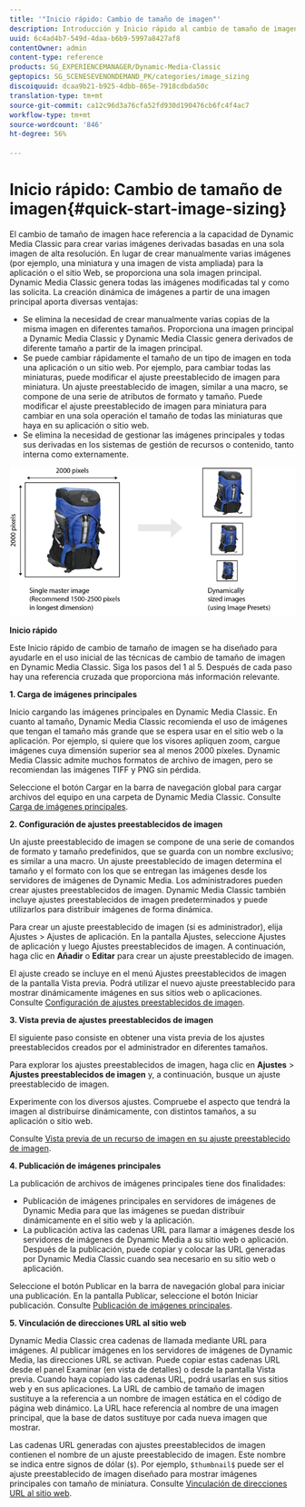 ```yaml
---
title: '"Inicio rápido: Cambio de tamaño de imagen"'
description: Introducción y Inicio rápido al cambio de tamaño de imagen para ayudarle en el uso inicial de las técnicas de cambio de tamaño de imagen.
uuid: 6c4ad4b7-549d-4daa-b6b9-5997a8427af8
contentOwner: admin
content-type: reference
products: SG_EXPERIENCEMANAGER/Dynamic-Media-Classic
geptopics: SG_SCENESEVENONDEMAND_PK/categories/image_sizing
discoiquuid: dcaa9b21-b925-4dbb-865e-7918cdbda50c
translation-type: tm+mt
source-git-commit: ca12c96d3a76cfa52fd930d190476cb6fc4f4ac7
workflow-type: tm+mt
source-wordcount: '846'
ht-degree: 56%

---
```



# Inicio rápido: Cambio de tamaño de imagen{#quick-start-image-sizing}

El cambio de tamaño de imagen hace referencia a la capacidad de Dynamic Media Classic para crear varias imágenes derivadas basadas en una sola imagen de alta resolución. En lugar de crear manualmente varias imágenes (por ejemplo, una miniatura y una imagen de vista ampliada) para la aplicación o el sitio Web, se proporciona una sola imagen principal. Dynamic Media Classic genera todas las imágenes modificadas tal y como las solicita. La creación dinámica de imágenes a partir de una imagen principal aporta diversas ventajas:

* Se elimina la necesidad de crear manualmente varias copias de la misma imagen en diferentes tamaños. Proporciona una imagen principal a Dynamic Media Classic y Dynamic Media Classic genera derivados de diferente tamaño a partir de la imagen principal.
* Se puede cambiar rápidamente el tamaño de un tipo de imagen en toda una aplicación o un sitio web. Por ejemplo, para cambiar todas las miniaturas, puede modificar el ajuste preestablecido de imagen para miniatura. Un ajuste preestablecido de imagen, similar a una macro, se compone de una serie de atributos de formato y tamaño. Puede modificar el ajuste preestablecido de imagen para miniatura para cambiar en una sola operación el tamaño de todas las miniaturas que haya en su aplicación o sitio web.
* Se elimina la necesidad de gestionar las imágenes principales y todas sus derivadas en los sistemas de gestión de recursos o contenido, tanto interna como externamente.

![Puede crear varias imágenes derivadas con un tamaño diferente del mismo archivo maestro de alta resolución.](/help/assets/is_derivative_sizes_popup.png)

**Inicio rápido**

Este Inicio rápido de cambio de tamaño de imagen se ha diseñado para ayudarle en el uso inicial de las técnicas de cambio de tamaño de imagen en Dynamic Media Classic. Siga los pasos del 1 al 5. Después de cada paso hay una referencia cruzada que proporciona más información relevante.

**1. Carga de imágenes principales**

Inicio cargando las imágenes principales en Dynamic Media Classic. En cuanto al tamaño, Dynamic Media Classic recomienda el uso de imágenes que tengan el tamaño más grande que se espera usar en el sitio web o la aplicación. Por ejemplo, si quiere que los visores apliquen zoom, cargue imágenes cuya dimensión superior sea al menos 2000 píxeles. Dynamic Media Classic admite muchos formatos de archivo de imagen, pero se recomiendan las imágenes TIFF y PNG sin pérdida.

Seleccione el botón Cargar en la barra de navegación global para cargar archivos del equipo en una carpeta de Dynamic Media Classic. Consulte [Carga de imágenes principales](uploading-master-images.md#uploading_master_images).

**2. Configuración de ajustes preestablecidos de imagen**

Un ajuste preestablecido de imagen se compone de una serie de comandos de formato y tamaño predefinidos, que se guarda con un nombre exclusivo; es similar a una macro. Un ajuste preestablecido de imagen determina el tamaño y el formato con los que se entregan las imágenes desde los servidores de imágenes de Dynamic Media. Los administradores pueden crear ajustes preestablecidos de imagen. Dynamic Media Classic también incluye ajustes preestablecidos de imagen predeterminados y puede utilizarlos para distribuir imágenes de forma dinámica.

Para crear un ajuste preestablecido de imagen (si es administrador), elija Ajustes > Ajustes de aplicación. En la pantalla Ajustes, seleccione Ajustes de aplicación y luego Ajustes preestablecidos de imagen. A continuación, haga clic en **Añadir** o **Editar** para crear un ajuste preestablecido de imagen.

El ajuste creado se incluye en el menú Ajustes preestablecidos de imagen de la pantalla Vista previa. Podrá utilizar el nuevo ajuste preestablecido para mostrar dinámicamente imágenes en sus sitios web o aplicaciones. Consulte [Configuración de ajustes preestablecidos de imagen](setting-image-presets.md#setting_up_image_presets).

**3. Vista previa de ajustes preestablecidos de imagen**

El siguiente paso consiste en obtener una vista previa de los ajustes preestablecidos creados por el administrador en diferentes tamaños. 

Para explorar los ajustes preestablecidos de imagen, haga clic en **Ajustes** > **Ajustes preestablecidos de imagen** y, a continuación, busque un ajuste preestablecido de imagen.

Experimente con los diversos ajustes. Compruebe el aspecto que tendrá la imagen al distribuirse dinámicamente, con distintos tamaños, a su aplicación o sitio web. 

Consulte [Vista previa de un recurso de imagen en su ajuste preestablecido de imagen](previewing-asset.md#previewing_an_image_asset_based_on_its_image_preset).

**4. Publicación de imágenes principales**

La publicación de archivos de imágenes principales tiene dos finalidades:

* Publicación de imágenes principales en servidores de imágenes de Dynamic Media para que las imágenes se puedan distribuir dinámicamente en el sitio web y la aplicación.
* La publicación activa las cadenas URL para llamar a imágenes desde los servidores de imágenes de Dynamic Media a su sitio web o aplicación. Después de la publicación, puede copiar y colocar las URL generadas por Dynamic Media Classic cuando sea necesario en su sitio web o aplicación.

Seleccione el botón Publicar en la barra de navegación global para iniciar una publicación. En la pantalla Publicar, seleccione el botón Iniciar publicación. Consulte [Publicación de imágenes principales](publishing-master-images.md#publishing_master_images).

**5. Vinculación de direcciones URL al sitio web**

Dynamic Media Classic crea cadenas de llamada mediante URL para imágenes. Al publicar imágenes en los servidores de imágenes de Dynamic Media, las direcciones URL se activan. Puede copiar estas cadenas URL desde el panel Examinar (en vista de detalles) o desde la pantalla Vista previa. Cuando haya copiado las cadenas URL, podrá usarlas en sus sitios web y en sus aplicaciones. La URL de cambio de tamaño de imagen sustituye a la referencia a un nombre de imagen estática en el código de página web dinámico. La URL hace referencia al nombre de una imagen principal, que la base de datos sustituye por cada nueva imagen que mostrar.

Las cadenas URL generadas con ajustes preestablecidos de imagen contienen el nombre de un ajuste preestablecido de imagen. Este nombre se indica entre signos de dólar (`$`). Por ejemplo, `$thumbnail$` puede ser el ajuste preestablecido de imagen diseñado para mostrar imágenes principales con tamaño de miniatura. Consulte [Vinculación de direcciones URL al sitio web](linking-urls-web-application.md#linking_urls_to_your_web_application).
